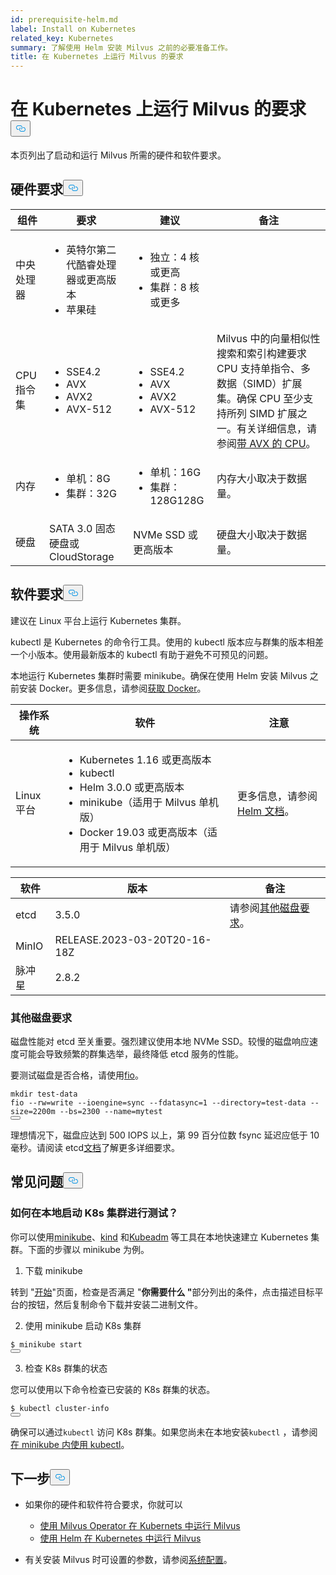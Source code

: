 ```yaml
---
id: prerequisite-helm.md
label: Install on Kubernetes
related_key: Kubernetes
summary: 了解使用 Helm 安装 Milvus 之前的必要准备工作。
title: 在 Kubernetes 上运行 Milvus 的要求
---
```


<h1 id="Requirements-for-running-Milvus-on-Kubernetes" class="common-anchor-header">在 Kubernetes 上运行 Milvus 的要求<button data-href="#Requirements-for-running-Milvus-on-Kubernetes" class="anchor-icon" translate="no">
      <svg translate="no"
        aria-hidden="true"
        focusable="false"
        height="20"
        version="1.1"
        viewBox="0 0 16 16"
        width="16"
      >
        <path
          fill="#0092E4"
          fill-rule="evenodd"
          d="M4 9h1v1H4c-1.5 0-3-1.69-3-3.5S2.55 3 4 3h4c1.45 0 3 1.69 3 3.5 0 1.41-.91 2.72-2 3.25V8.59c.58-.45 1-1.27 1-2.09C10 5.22 8.98 4 8 4H4c-.98 0-2 1.22-2 2.5S3 9 4 9zm9-3h-1v1h1c1 0 2 1.22 2 2.5S13.98 12 13 12H9c-.98 0-2-1.22-2-2.5 0-.83.42-1.64 1-2.09V6.25c-1.09.53-2 1.84-2 3.25C6 11.31 7.55 13 9 13h4c1.45 0 3-1.69 3-3.5S14.5 6 13 6z"
        ></path>
      </svg>
    </button></h1><p>本页列出了启动和运行 Milvus 所需的硬件和软件要求。</p>
<h2 id="Hardware-requirements" class="common-anchor-header">硬件要求<button data-href="#Hardware-requirements" class="anchor-icon" translate="no">
      <svg translate="no"
        aria-hidden="true"
        focusable="false"
        height="20"
        version="1.1"
        viewBox="0 0 16 16"
        width="16"
      >
        <path
          fill="#0092E4"
          fill-rule="evenodd"
          d="M4 9h1v1H4c-1.5 0-3-1.69-3-3.5S2.55 3 4 3h4c1.45 0 3 1.69 3 3.5 0 1.41-.91 2.72-2 3.25V8.59c.58-.45 1-1.27 1-2.09C10 5.22 8.98 4 8 4H4c-.98 0-2 1.22-2 2.5S3 9 4 9zm9-3h-1v1h1c1 0 2 1.22 2 2.5S13.98 12 13 12H9c-.98 0-2-1.22-2-2.5 0-.83.42-1.64 1-2.09V6.25c-1.09.53-2 1.84-2 3.25C6 11.31 7.55 13 9 13h4c1.45 0 3-1.69 3-3.5S14.5 6 13 6z"
        ></path>
      </svg>
    </button></h2><table>
<thead>
<tr><th>组件</th><th>要求</th><th>建议</th><th>备注</th></tr>
</thead>
<tbody>
<tr><td>中央处理器</td><td><ul><li>英特尔第二代酷睿处理器或更高版本</li><li>苹果硅</li></ul></td><td><ul><li>独立：4 核或更高</li><li>集群：8 核或更多</li></ul></td><td></td></tr>
<tr><td>CPU 指令集</td><td><ul><li>SSE4.2</li><li>AVX</li><li>AVX2</li><li>AVX-512</li></ul></td><td><ul><li>SSE4.2</li><li>AVX</li><li>AVX2</li><li>AVX-512</li></ul></td><td>Milvus 中的向量相似性搜索和索引构建要求 CPU 支持单指令、多数据（SIMD）扩展集。确保 CPU 至少支持所列 SIMD 扩展之一。有关详细信息，请参阅<a href="https://en.wikipedia.org/wiki/Advanced_Vector_Extensions#CPUs_with_AVX">带 AVX 的 CPU</a>。</td></tr>
<tr><td>内存</td><td><ul><li>单机：8G</li><li>集群：32G</li></ul></td><td><ul><li>单机：16G</li><li>集群： 128G128G</li></ul></td><td>内存大小取决于数据量。</td></tr>
<tr><td>硬盘</td><td>SATA 3.0 固态硬盘或 CloudStorage</td><td>NVMe SSD 或更高版本</td><td>硬盘大小取决于数据量。</td></tr>
</tbody>
</table>
<h2 id="Software-requirements" class="common-anchor-header">软件要求<button data-href="#Software-requirements" class="anchor-icon" translate="no">
      <svg translate="no"
        aria-hidden="true"
        focusable="false"
        height="20"
        version="1.1"
        viewBox="0 0 16 16"
        width="16"
      >
        <path
          fill="#0092E4"
          fill-rule="evenodd"
          d="M4 9h1v1H4c-1.5 0-3-1.69-3-3.5S2.55 3 4 3h4c1.45 0 3 1.69 3 3.5 0 1.41-.91 2.72-2 3.25V8.59c.58-.45 1-1.27 1-2.09C10 5.22 8.98 4 8 4H4c-.98 0-2 1.22-2 2.5S3 9 4 9zm9-3h-1v1h1c1 0 2 1.22 2 2.5S13.98 12 13 12H9c-.98 0-2-1.22-2-2.5 0-.83.42-1.64 1-2.09V6.25c-1.09.53-2 1.84-2 3.25C6 11.31 7.55 13 9 13h4c1.45 0 3-1.69 3-3.5S14.5 6 13 6z"
        ></path>
      </svg>
    </button></h2><p>建议在 Linux 平台上运行 Kubernetes 集群。</p>
<p>kubectl 是 Kubernetes 的命令行工具。使用的 kubectl 版本应与群集的版本相差一个小版本。使用最新版本的 kubectl 有助于避免不可预见的问题。</p>
<p>本地运行 Kubernetes 集群时需要 minikube。确保在使用 Helm 安装 Milvus 之前安装 Docker。更多信息，请参阅<a href="https://docs.docker.com/get-docker">获取 Docker</a>。</p>
<table>
<thead>
<tr><th>操作系统</th><th>软件</th><th>注意</th></tr>
</thead>
<tbody>
<tr><td>Linux 平台</td><td><ul><li>Kubernetes 1.16 或更高版本</li><li>kubectl</li><li>Helm 3.0.0 或更高版本</li><li>minikube（适用于 Milvus 单机版）</li><li>Docker 19.03 或更高版本（适用于 Milvus 单机版）</li></ul></td><td>更多信息，请参阅<a href="https://helm.sh/docs/">Helm 文档</a>。</td></tr>
</tbody>
</table>
<table>
<thead>
<tr><th>软件</th><th>版本</th><th>备注</th></tr>
</thead>
<tbody>
<tr><td>etcd</td><td>3.5.0</td><td>请参阅<a href="#Additional-disk-requirements">其他磁盘要求</a>。</td></tr>
<tr><td>MinIO</td><td>RELEASE.2023-03-20T20-16-18Z</td><td></td></tr>
<tr><td>脉冲星</td><td>2.8.2</td><td></td></tr>
</tbody>
</table>
<h3 id="Additional-disk-requirements" class="common-anchor-header">其他磁盘要求</h3><p>磁盘性能对 etcd 至关重要。强烈建议使用本地 NVMe SSD。较慢的磁盘响应速度可能会导致频繁的群集选举，最终降低 etcd 服务的性能。</p>
<p>要测试磁盘是否合格，请使用<a href="https://github.com/axboe/fio">fio</a>。</p>
<pre><code translate="no" class="language-bash"><span class="hljs-built_in">mkdir</span> test-data
fio --rw=write --ioengine=<span class="hljs-built_in">sync</span> --fdatasync=1 --directory=test-data --size=2200m --bs=2300 --name=mytest
<button class="copy-code-btn"></button></code></pre>
<p>理想情况下，磁盘应达到 500 IOPS 以上，第 99 百分位数 fsync 延迟应低于 10 毫秒。请阅读 etcd<a href="https://etcd.io/docs/v3.5/op-guide/hardware/#disks">文档</a>了解更多详细要求。</p>
<h2 id="FAQs" class="common-anchor-header">常见问题<button data-href="#FAQs" class="anchor-icon" translate="no">
      <svg translate="no"
        aria-hidden="true"
        focusable="false"
        height="20"
        version="1.1"
        viewBox="0 0 16 16"
        width="16"
      >
        <path
          fill="#0092E4"
          fill-rule="evenodd"
          d="M4 9h1v1H4c-1.5 0-3-1.69-3-3.5S2.55 3 4 3h4c1.45 0 3 1.69 3 3.5 0 1.41-.91 2.72-2 3.25V8.59c.58-.45 1-1.27 1-2.09C10 5.22 8.98 4 8 4H4c-.98 0-2 1.22-2 2.5S3 9 4 9zm9-3h-1v1h1c1 0 2 1.22 2 2.5S13.98 12 13 12H9c-.98 0-2-1.22-2-2.5 0-.83.42-1.64 1-2.09V6.25c-1.09.53-2 1.84-2 3.25C6 11.31 7.55 13 9 13h4c1.45 0 3-1.69 3-3.5S14.5 6 13 6z"
        ></path>
      </svg>
    </button></h2><h3 id="How-can-I-start-a-K8s-cluster-locally-for-test-purposes" class="common-anchor-header">如何在本地启动 K8s 集群进行测试？</h3><p>你可以使用<a href="https://minikube.sigs.k8s.io/docs/">minikube</a>、<a href="https://kubernetes.io/docs/reference/setup-tools/kubeadm/">kind</a> 和<a href="https://kubernetes.io/docs/reference/setup-tools/kubeadm/">Kubeadm</a> 等工具在本地快速建立 Kubernetes 集群。下面的步骤以 minikube 为例。</p>
<ol>
<li>下载 minikube</li>
</ol>
<p>转到 "<a href="https://minikube.sigs.k8s.io/docs/start/">开始</a>"页面，检查是否满足 "<strong>你需要什么 "</strong>部分列出的条件，点击描述目标平台的按钮，然后复制命令下载并安装二进制文件。</p>
<ol start="2">
<li>使用 minikube 启动 K8s 集群</li>
</ol>
<pre><code translate="no" class="language-shell">$ minikube start
<button class="copy-code-btn"></button></code></pre>
<ol start="3">
<li>检查 K8s 群集的状态</li>
</ol>
<p>您可以使用以下命令检查已安装的 K8s 群集的状态。</p>
<pre><code translate="no" class="language-shell">$ kubectl cluster-info
<button class="copy-code-btn"></button></code></pre>
<div class="alert note">
<p>确保可以通过<code translate="no">kubectl</code> 访问 K8s 群集。如果您尚未在本地安装<code translate="no">kubectl</code> ，请参阅<a href="https://minikube.sigs.k8s.io/docs/handbook/kubectl/">在 minikube 内使用 kubectl</a>。</p>
</div>
<h2 id="Whats-next" class="common-anchor-header">下一步<button data-href="#Whats-next" class="anchor-icon" translate="no">
      <svg translate="no"
        aria-hidden="true"
        focusable="false"
        height="20"
        version="1.1"
        viewBox="0 0 16 16"
        width="16"
      >
        <path
          fill="#0092E4"
          fill-rule="evenodd"
          d="M4 9h1v1H4c-1.5 0-3-1.69-3-3.5S2.55 3 4 3h4c1.45 0 3 1.69 3 3.5 0 1.41-.91 2.72-2 3.25V8.59c.58-.45 1-1.27 1-2.09C10 5.22 8.98 4 8 4H4c-.98 0-2 1.22-2 2.5S3 9 4 9zm9-3h-1v1h1c1 0 2 1.22 2 2.5S13.98 12 13 12H9c-.98 0-2-1.22-2-2.5 0-.83.42-1.64 1-2.09V6.25c-1.09.53-2 1.84-2 3.25C6 11.31 7.55 13 9 13h4c1.45 0 3-1.69 3-3.5S14.5 6 13 6z"
        ></path>
      </svg>
    </button></h2><ul>
<li><p>如果你的硬件和软件符合要求，你就可以</p>
<ul>
<li><a href="/docs/zh/install_cluster-milvusoperator.md">使用 Milvus Operator 在 Kubernets 中运行 Milvus</a></li>
<li><a href="/docs/zh/install_cluster-helm.md">使用 Helm 在 Kubernetes 中运行 Milvus</a></li>
</ul></li>
<li><p>有关安装 Milvus 时可设置的参数，请参阅<a href="/docs/zh/system_configuration.md">系统配置</a>。</p></li>
</ul>
